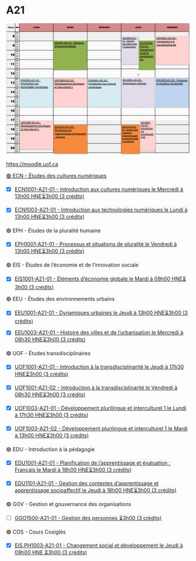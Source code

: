 # A21

![image](A21.png)

https://moodle.uof.ca

[🟢 ECN - Études des cultures numériques](https://moodle.uof.ca/course/index.php?categoryid=3)

- [x] [ECN1001-A21-01 - Introduction aux cultures numériques le Mercredi à 13h00 HNE⏳3h00 (3 crédits)](https://moodle.uof.ca/course/view.php?id=13)

- [x] [ECN1003-A21-01 - Introduction aux technologies numériques le Lundi à 13h00 HNE⏳3h00 (3 crédits)](https://moodle.uof.ca/course/view.php?id=12)

🟢 EPH - Études de la pluralité humaine

- [x] [EPH1001-A21-01 - Processus et situations de pluralité le Vendredi à 13h00 HNE⏳3h00 (3 crédits)](https://moodle.uof.ca/course/view.php?id=0)

🟢 EIS - Études de l’économie et de l’innovation sociale

- [x] [EIS1001-A21-01 - Éléments d’économie globale le Mardi à 09h00 HNE⏳3h00 (3 crédits)](https://moodle.uof.ca/course/view.php?id=0)

🟢 EEU - Études des environnements urbains

- [x] [EEU1001-A21-01 - Dynamiques urbaines le Jeudi à 13h00 HNE⏳3h00 (3 crédits)](https://moodle.uof.ca/course/view.php?id=0)

- [x] [EEU1003-A21-01 - Histoire des villes et de l’urbanisation le Mercredi à 08h30 HNE⏳3h00 (3 crédits)](https://moodle.uof.ca/course/view.php?id=0)

🟢 UOF - Études transdisciplinaires

- [x] [UOF1001-A21-01 - Introduction à la transdisciplinarité le Jeudi à 17h30 HNE⏳3h00 (3 crédits)](https://moodle.uof.ca/course/view.php?id=0)

- [x] [UOF1001-A21-02 - Introduction à la transdisciplinarité le Vendredi à 08h30 HNE⏳3h00 (3 crédits)](https://moodle.uof.ca/course/view.php?id=0)

- [x] [UOF1003-A21-01 - Développement plurilingue et interculturel 1 le Lundi à 17h30 HNE⏳3h00 (3 crédits)](https://moodle.uof.ca/course/view.php?id=0)

- [x] [UOF1003-A21-02 - Développement plurilingue et interculturel 1 le Mardi à 13h00 HNE⏳3h00 (3 crédits)](https://moodle.uof.ca/course/view.php?id=0)

🟢 EDU - Introduction à la pédagogie

- [x] [EDU1001-A21-01 - Planification de l’apprentissage et évaluation : Français le Mardi à 18h00 HNE⏳3h00 (3 crédits)](https://moodle.uof.ca/course/view.php?id=0)

- [x] [EDU1101-A21-01 - Gestion des contextes d’apprentissage et apprentissage socioaffectif le Jeudi à 18h00 HNE⏳3h00 (3 crédits)](https://moodle.uof.ca/course/view.php?id=0)

🟢 GOV - Gestion et gouvernance des organisations

- [ ] [GGO1500-A21-01 - Gestion des personnes ⏳3h00 (3 crédits)](https://moodle.uof.ca/course/view.php?id=0)

🟢 COS - Cours Cosiglés

- [x] [EIS.PH1003-A21-01 - Changement social et développement le Jeudi à 09h00 HNE ⏳3h00 (3 crédits)](https://moodle.uof.ca/course/view.php?id=0)

